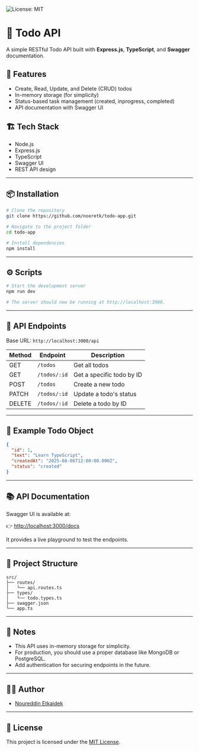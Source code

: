 ![License: MIT](https://img.shields.io/badge/License-MIT-yellow.svg)

# 📝 Todo API

A simple RESTful Todo API built with **Express.js**, **TypeScript**, and **Swagger** documentation.

## 🚀 Features

- Create, Read, Update, and Delete (CRUD) todos
- In-memory storage (for simplicity)
- Status-based task management (created, inprogress, completed)
- API documentation with Swagger UI

## 🏗️ Tech Stack

- Node.js
- Express.js
- TypeScript
- Swagger UI
- REST API design

---

## 📦 Installation

```bash
# Clone the repository
git clone https://github.com/nooretk/todo-app.git

# Navigate to the project folder
cd todo-app

# Install dependencies
npm install
```

---

## ⚙️ Scripts

```bash
# Start the development server
npm run dev

# The server should now be running at http://localhost:3000.
```

---

## 📡 API Endpoints

Base URL: `http://localhost:3000/api`

| Method | Endpoint     | Description               |
| ------ | ------------ | ------------------------- |
| GET    | `/todos`     | Get all todos             |
| GET    | `/todos/:id` | Get a specific todo by ID |
| POST   | `/todos`     | Create a new todo         |
| PATCH  | `/todos/:id` | Update a todo's status    |
| DELETE | `/todos/:id` | Delete a todo by ID       |

---

## 🧪 Example Todo Object

```json
{
  "id": 1,
  "text": "Learn TypeScript",
  "createdAt": "2025-08-06T12:00:00.000Z",
  "status": "created"
}
```

---

## 📚 API Documentation

Swagger UI is available at:

👉 [http://localhost:3000/docs](http://localhost:3000/docs)

It provides a live playground to test the endpoints.

---

## 📁 Project Structure

```
src/
├── routes/
│   └── api.routes.ts
├── types/
│   └── todo.types.ts
├── swagger.json
└── app.ts
```

---

## 📌 Notes

- This API uses in-memory storage for simplicity.
- For production, you should use a proper database like MongoDB or PostgreSQL.
- Add authentication for securing endpoints in the future.

---

## 🧑‍💻 Author

- [Noureddin Etkaidek](https://github.com/nooretk)

---

## 🪪 License

This project is licensed under the [MIT License](./LICENSE).
